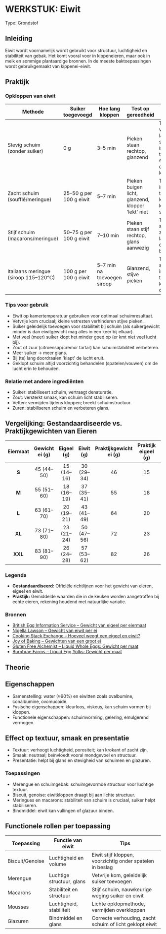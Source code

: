 # WERKSTUK: Eiwit
Type: Grondstof

## Inleiding
Eiwit wordt voornamelijk wordt gebruikt voor structuur, luchtigheid en stabiliteit van gebak. 
Het komt vooral voor in kippeneieren, maar ook in melk en sommige plantaardige bronnen.
In de meeste baktoepassingen wordt gebruikgemaakt van kippenei-eiwit.

## Praktijk

### Opkloppen van eiwit
| Methode                          | Suiker toegevoegd         | Hoe lang kloppen     | Test op gereedheid                 | Risico's                                              |
|---------------------------------|--------------------------|-------------------|----------------------------------|------------------------------------------------------|
| Stevig schuim (zonder suiker)    | 0 g                      | 3–5 min           | Pieken staan rechtop, glanzend    | Te kort: volume laag, schuim instabiel; te lang: schuim droog en korrelig |
| Zacht schuim (soufflé/meringue) | 25–50 g per 100 g eiwit  | 5–7 min           | Pieken buigen licht, glanzend, klopper 'lekt' niet  | Te kort: instabiel; te lang: korrelig, kan scheiden |
| Stijf schuim (macarons/meringue)| 50–75 g per 100 g eiwit  | 7–10 min          | Pieken staan stijf rechtop, glans aanwezig | Te kort: schuim zakt in; te lang: droog, brokkelig |
| Italiaans meringue (siroop 115–120°C) | 100 g per 100 g eiwit | 5–7 min na toevoegen siroop | Glanzend, stijve pieken | Te kort: schuim instabiel; te lang: korrelig, oververhit |

### Tips voor gebruik
- Eiwit op kamertemperatuur gebruiken voor optimaal schuimresultaat.
- Vetvrije kom cruciaal; kleine vetresten verhinderen stijve pieken.
- Suiker geleidelijk toevoegen voor stabiliteit bij schuim (als suikergewicht minder is dan eiwitgewicht mag alles in een keer bij elkaar).
- Met veel (meer) suiker klopt het minder goed op (er kmt niet veel lucht bij).
- Zout of zuur (citroensap/cremor tartar) kan schuimstabiliteit verbeteren.
- Meer suiker -> meer glans.
- Bij (te) lang doordraaien 'klapt' de lucht eruit.
- Geklopt schuim altijd voorzichtig behandelen (spatelen/vouwen) om de lucht erin te behouden.

### Relatie met andere ingrediënten
- Suiker: stabiliseert schuim, vertraagt denaturatie.
- Zout: versterkt smaak, kan schuim licht stabiliseren.
- Vetten: vermijden tijdens kloppen; breekt schuimstructuur.
- Zuren: stabiliseren schuim en verbeteren glans.

## Vergelijking: Gestandaardiseerde vs. Praktijkgewichten van Eieren

| Eiermaat | Gewicht ei (g) | Eigeel (g) | Eiwit (g) | Praktijkgewicht ei (g) | Praktijk eigeel (g) | Praktijk eiwit (g) |
|:--------:|:--------------:|:----------:|:----------:|:---------------------:|:------------------:|:-----------------:|
| **S**    | 45 (44–50)     | 15 (14–16) | 30 (29–34) | 46                    | 15                 | 31                |
| **M**    | 55 (51–60)     | 18 (16–19) | 37 (35–41) | 55                    | 18                 | 37                |
| **L**    | 63 (61–70)     | 20 (19–21) | 43 (41–49) | 64                    | 20                 | 44                |
| **XL**   | 73 (71–80)     | 23 (21–24) | 50 (47–56) | 72                    | 23                 | 49                |
| **XXL**  | 83 (81–90)     | 26 (24–28) | 57 (53–62) | 82                    | 26                 | 56                |

### Legenda

- **Gestandaardiseerd:** Officiële richtlijnen voor het gewicht van eieren, eigeel en eiwit.
- **Praktijk:** Gemiddelde waarden die in de keuken worden aangetroffen bij echte eieren, rekening houdend met natuurlijke variatie.

### Bronnen

- [British Egg Information Service – Gewicht van eigeel per eiermaat](https://www.egginfo.co.uk/egg-nutrition-and-health/egg-nutrition-information/white-and-yolk/egg-yolk-weight)
- [Nigella Lawson – Gewicht van eiwit per ei](https://www.nigella.com/ask/weight-of-an-egg-white)
- [Cooking Stack Exchange – Hoeveel weegt een eigeel en eiwit?](https://cooking.stackexchange.com/questions/77802/how-much-do-egg-yolks-and-whites-weigh-in-grams)
- [Joy of Baking – Gewichten van een groot ei](https://www.joyofbaking.com/ingredients/Eggs.html)
- [Gluten Free Alchemist – Liquid Whole Eggs: Gewicht per maat](https://www.glutenfreealchemist.com/egg-size-weight-international-guide-comparison-chart-conversion/)
- [Burnbrae Farms – Liquid Egg Yolks: Gewicht per maat](https://bbfindustrial.com/en/conversions.html)

## Theorie 

## Eigenschappen
- Samenstelling: water (≈90%) en eiwitten zoals ovalbumine, conalbumine, ovomucoïde.
- Fysische eigenschappen: kleurloos, viskeus, kan schuim vormen bij kloppen.
- Functionele eigenschappen: schuimvorming, gelering, emulgerend vermogen.

## Effect op textuur, smaak en presentatie
- Textuur: verhoogt luchtigheid, porositeit; kan krokant of zacht zijn.
- Smaak: neutraal; beïnvloedt vooral mondgevoel en structuur.
- Presentatie: helpt bij glans en stevigheid van schuimen en glazuren.

### Toepassingen
- Merengue en schuimgebak: schuimgevormde structuur voor luchtige textuur.
- Biscuit, genoise: eiwitkloppen draagt bij aan lichte structuur.
- Meringues en macarons: stabiliteit van schuim is cruciaal, suiker helpt stabiliseren.
- Bindmiddel: eiwit kan vullingen of glazuur binden.

## Functionele rollen per toepassing
| Toepassing       | Functie van eiwit         | Tips                                      |
|------------------|---------------------------|-------------------------------------------|
| Biscuit/Genoise  | Luchtigheid en volume     | Eiwit stijf kloppen, voorzichtig onder spatelen in beslag |
| Merengue         | Luchtige structuur, glans | Vetvrije kom, geleidelijk suiker toevoegen |
| Macarons         | Stabiliteit en structuur  | Stijf schuim, nauwkeurige weging suiker en eiwit |
| Mousses          | Luchtigheid, stabiliteit  | Lichte opklopmethode, vermijden overkloppen |
| Glazuren         | Bindmiddel en glans       | Correcte verhouding, zacht schuim of licht geklopt eiwit |
